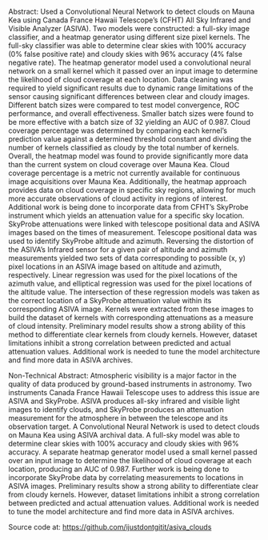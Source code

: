 Abstract:
Used a Convolutional Neural Network to detect clouds on Mauna Kea using Canada France Hawaii Telescope’s (CFHT) All Sky Infrared and Visible Analyzer (ASIVA). Two models were constructed: a full-sky image classifier, and a heatmap generator using different size pixel kernels. The full-sky classifier was able to determine clear skies with 100% accuracy (0% false positive rate) and cloudy skies with 96% accuracy (4% false negative rate). The heatmap
generator model used a convolutional neural network on a small kernel
which it passed over an input image to determine the likelihood of cloud
coverage at each location. Data cleaning was required to yield significant results due to dynamic range limitations of the sensor causing significant differences between clear and cloudy images. Different batch sizes were compared to test model convergence, ROC performance, and overall effectiveness. Smaller batch sizes were found to be more effective with a batch size of 32 yielding an AUC of 0.987. Cloud coverage percentage was determined by comparing each kernel’s prediction value against a determined threshold constant and dividing the number of kernels classified as cloudy by the total number of kernels. Overall, the heatmap model was found to provide significantly more data than the current system on cloud coverage over Mauna Kea. Cloud coverage percentage is a metric not currently available for continuous image acquisitions over Mauna Kea. Additionally, the heatmap approach provides data on cloud coverage in specific sky regions, allowing for much more accurate observations of cloud activity in regions of interest. Additional work is being done to incorporate data from CFHT’s SkyProbe instrument which yields an attenuation value for a specific sky location. SkyProbe attenuations were linked with telescope positional data and ASIVA images based on the times of measurement. Telescope positional data was used to identify SkyProbe altitude and azimuth. Reversing the distortion of the ASIVA’s Infrared sensor for a given pair of altitude and azimuth measurements yielded two sets of data corresponding to possible (x, y) pixel locations in an ASIVA image based on altitude and azimuth, respectively. Linear regression was used for the pixel locations of the azimuth value, and elliptical regression was used for the pixel locations of the altitude value. The intersection of these regression models was taken as the correct location of a SkyProbe attenuation value within its corresponding ASIVA image. Kernels were extracted from these images to build the dataset of kernels with corresponding attenuations as a measure of cloud intensity. Preliminary model results show a strong ability of this method to differentiate clear kernels from cloudy kernels. However, dataset limitations inhibit a strong correlation between predicted and actual attenuation values. Additional work is needed to tune the model architecture and find more data in ASIVA archives.



Non-Technical Abstract:
Atmospheric visibility is a major factor in the quality of data produced by ground-based instruments in astronomy. Two instruments Canada France Hawaii Telescope uses to address this issue are ASIVA and SkyProbe. ASIVA produces all-sky infrared and visible light images to identify clouds, and SkyProbe produces an attenuation measurement for the atmosphere in between the telescope and its observation target. A Convolutional Neural Network is used to detect clouds on Mauna Kea using ASIVA archival data. A full-sky model was able to determine clear skies with 100% accuracy and cloudy skies with 96% accuracy. A separate heatmap generator model used a small kernel passed over an input image to determine the likelihood of cloud coverage at each location, producing an AUC of 0.987. Further work is being done to incorporate SkyProbe data by correlating measurements to locations in ASIVA images. Preliminary results show a strong ability to differentiate clear from cloudy kernels. However, dataset limitations inhibit a strong correlation between predicted and actual attenuation values. Additional work is needed to tune the model architecture and find more data in ASIVA archives.


Source code at: 
https://github.com/ijustdontgitit/asiva_clouds
